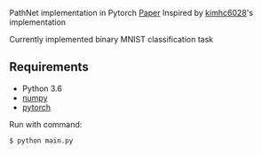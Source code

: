 PathNet implementation in Pytorch [Paper](https://arxiv.org/abs/1701.08734)
Inspired by [kimhc6028](https://github.com/kimhc6028/pathnet-pytorch)'s implementation

Currently implemented binary MNIST classification task

## Requirements

- Python 3.6
- [numpy](http://www.numpy.org/)
- [pytorch](http://pytorch.org/)


Run with command:

    $ python main.py
 
